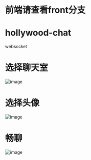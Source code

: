 # 前端请查看front分支
# hollywood-chat
websocket
# 选择聊天室
![image](https://github.com/solitudeb612/hollywood-chat/assets/104110456/6a7a0fe2-a3e9-4700-b6ec-e21fcb120645)
# 选择头像
![image](https://github.com/solitudeb612/hollywood-chat/assets/104110456/73e7859b-8554-4af2-b6d2-83d99e59a974)
# 畅聊
![image](https://github.com/solitudeb612/hollywood-chat/assets/104110456/e6ec630d-c892-40ce-8b7f-6300f35fce55)
